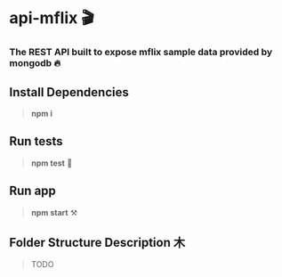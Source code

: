 # api-mflix 🎬
### The REST API built to expose mflix sample data provided by mongodb 🔥
## Install Dependencies
> **npm i**

## Run tests
> **npm test** 🎯

## Run app
> **npm start** ⚒️

## Folder Structure Description ⽊
> TODO
